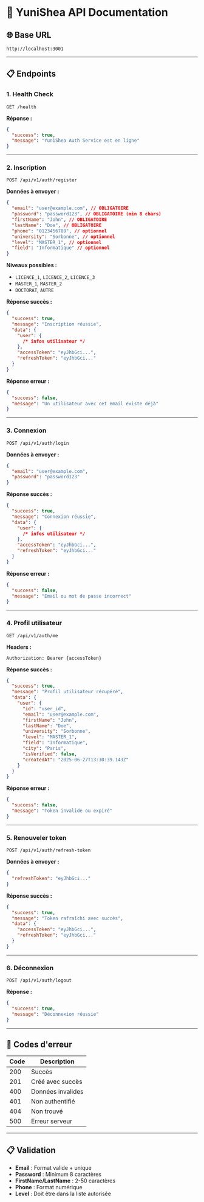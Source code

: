 # 📡 YuniShea API Documentation

## 🌐 Base URL

```
http://localhost:3001
```

---

## 📋 Endpoints

### 1. Health Check

```
GET /health
```

**Réponse :**

```json
{
  "success": true,
  "message": "YuniShea Auth Service est en ligne"
}
```

---

### 2. Inscription

```
POST /api/v1/auth/register
```

**Données à envoyer :**

```json
{
  "email": "user@example.com", // OBLIGATOIRE
  "password": "password123", // OBLIGATOIRE (min 8 chars)
  "firstName": "John", // OBLIGATOIRE
  "lastName": "Doe", // OBLIGATOIRE
  "phone": "0123456789", // optionnel
  "university": "Sorbonne", // optionnel
  "level": "MASTER_1", // optionnel
  "field": "Informatique" // optionnel
}
```

**Niveaux possibles :**

- `LICENCE_1`, `LICENCE_2`, `LICENCE_3`
- `MASTER_1`, `MASTER_2`
- `DOCTORAT`, `AUTRE`

**Réponse succès :**

```json
{
  "success": true,
  "message": "Inscription réussie",
  "data": {
    "user": {
      /* infos utilisateur */
    },
    "accessToken": "eyJhbGci...",
    "refreshToken": "eyJhbGci..."
  }
}
```

**Réponse erreur :**

```json
{
  "success": false,
  "message": "Un utilisateur avec cet email existe déjà"
}
```

---

### 3. Connexion

```
POST /api/v1/auth/login
```

**Données à envoyer :**

```json
{
  "email": "user@example.com",
  "password": "password123"
}
```

**Réponse succès :**

```json
{
  "success": true,
  "message": "Connexion réussie",
  "data": {
    "user": {
      /* infos utilisateur */
    },
    "accessToken": "eyJhbGci...",
    "refreshToken": "eyJhbGci..."
  }
}
```

**Réponse erreur :**

```json
{
  "success": false,
  "message": "Email ou mot de passe incorrect"
}
```

---

### 4. Profil utilisateur

```
GET /api/v1/auth/me
```

**Headers :**

```
Authorization: Bearer {accessToken}
```

**Réponse succès :**

```json
{
  "success": true,
  "message": "Profil utilisateur récupéré",
  "data": {
    "user": {
      "id": "user_id",
      "email": "user@example.com",
      "firstName": "John",
      "lastName": "Doe",
      "university": "Sorbonne",
      "level": "MASTER_1",
      "field": "Informatique",
      "city": "Paris",
      "isVerified": false,
      "createdAt": "2025-06-27T13:30:39.143Z"
    }
  }
}
```

**Réponse erreur :**

```json
{
  "success": false,
  "message": "Token invalide ou expiré"
}
```

---

### 5. Renouveler token

```
POST /api/v1/auth/refresh-token
```

**Données à envoyer :**

```json
{
  "refreshToken": "eyJhbGci..."
}
```

**Réponse succès :**

```json
{
  "success": true,
  "message": "Token rafraîchi avec succès",
  "data": {
    "accessToken": "eyJhbGci...",
    "refreshToken": "eyJhbGci..."
  }
}
```

---

### 6. Déconnexion

```
POST /api/v1/auth/logout
```

**Réponse :**

```json
{
  "success": true,
  "message": "Déconnexion réussie"
}
```

---

## 🚨 Codes d'erreur

| Code | Description       |
| ---- | ----------------- |
| 200  | Succès            |
| 201  | Créé avec succès  |
| 400  | Données invalides |
| 401  | Non authentifié   |
| 404  | Non trouvé        |
| 500  | Erreur serveur    |

---

## 📋 Validation

- **Email** : Format valide + unique
- **Password** : Minimum 8 caractères
- **FirstName/LastName** : 2-50 caractères
- **Phone** : Format numérique
- **Level** : Doit être dans la liste autorisée
